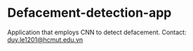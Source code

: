 # Defacement-detection-app
Application that employs CNN to detect defacement.
Contact: duy.le1201@hcmut.edu.vn
